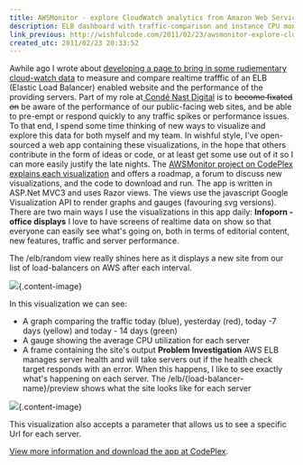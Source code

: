 ```yaml
---
title: AWSMonitor - explore CloudWatch analytics from Amazon Web Services
description: ELB dashboard with traffic-comparison and instance CPU monitoring (code included)
link_previous: http://wishfulcode.com/2011/02/23/awsmonitor-explore-cloudwatch-analytics-from-amazon-web-services-open-source/
created_utc: 2011/02/23 20:33:52
---
```


Awhile ago I wrote about [developing a page to bring in some rudiementary cloud-watch data](../realtime-website-traffic-and-application-server-monitoring-with-amazon-ec2-and-google-charts-via-asp-net/) to measure and compare realtime trafffic of an ELB (Elastic Load Balancer) enabled website and the performance of the providing servers. Part of my role at[ Condé Nast Digital](http://www.condenast.co.uk) is to ~~become fixated on~~ be aware of the performance of our public-facing web sites, and be able to pre-empt or respond quickly to any traffic spikes or performance issues. To that end, I spend some time thinking of new ways to visualize and explore this data for both myself and my team. In wishful style, I've open-sourced a web app containing these visualizations, in the hope that others contribute in the form of ideas or code, or at least get some use out of it so I can more easily justify the late nights. The [AWSMonitor project on CodePlex explains each visualization](http://awsmonitor.codeplex.com) and offers a roadmap, a forum to discuss new visualizations, and the code to download and run. The app is written in ASP.Net MVC3 and uses Razor views. The views use the javascript Google Visualization API to render graphs and gauges (favouring svg versions). There are two main ways I use the visualizations in this app daily: **Infoporn - office displays** I love to have screens of realtime data on show so that everyone can easily see what's going on, both in terms of editorial content, new features, traffic and server performance.

The /elb/random view really shines here as it displays a new site from our list of load-balancers on AWS after each interval.

![](../media-a/elb-random.png){.content-image}

In this visualization we can see:

  * A graph comparing the traffic today (blue), yesterday (red), today -7 days (yellow) and today - 14 days (green)
  * A gauge showing the average CPU utilization for each server
  * A frame containing the site's output
**Problem Investigation** AWS ELB manages server health and will take servers out if the health check target responds with an error. When this happens, I like to see exactly what's happening on each server. The /elb/{load-balancer-name}/preview shows what the site looks like for each server

![](../media-a/elb-preview-glamour.png){.content-image}

This visualization also accepts a parameter that allows us to see a specific Url for each server.

[View more information and download the app at CodePlex](http://awsmonitor.codeplex.com).
